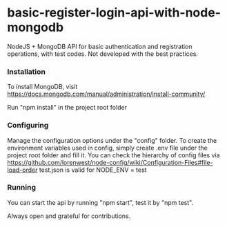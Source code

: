 # basic-register-login-api-with-node-mongodb #

NodeJS + MongoDB API for basic authentication and registration operations, with test codes. Not developed with the best practices.

### Installation ###
To install MongoDB, visit https://docs.mongodb.com/manual/administration/install-community/

Run "npm install" in the project root folder

### Configuring ###
Manage the configuration options under the "config" folder. To create the environment variables used in config, simply create .env file under the project root folder and fill it.
You can check the hierarchy of config files via https://github.com/lorenwest/node-config/wiki/Configuration-Files#file-load-order
test.json is valid for NODE_ENV = test

### Running ###
You can start the api by running "npm start", test it by "npm test".

Always open and grateful for contributions.
